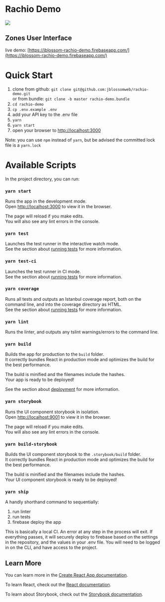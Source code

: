 # Rachio Demo

![](https://media.giphy.com/media/7EqSP8bbgxYvS/giphy.gif)

## Zones User Interface

live demo: [https://jblossom-rachio-demo.firebaseapp.com/](https://jblossom-rachio-demo.firebaseapp.com/)

# Quick Start

1. clone from github: `git clone git@github.com:jblossomweb/rachio-demo.git`<br/>
or from bundle: `git clone -b master rachio-demo.bundle`
2. `cd rachio-demo`
3. `cp .env.example .env`
4. add your API key to the .env file
5. `yarn`
6. `yarn start`
7. open your browser to [http://localhost:3000](http://localhost:3000)

Note: you can use `npm` instead of `yarn`, but be advised the committed lock file is a `yarn.lock`

# Available Scripts

In the project directory, you can run:

### `yarn start`

Runs the app in the development mode.<br />
Open [http://localhost:3000](http://localhost:3000) to view it in the browser.

The page will reload if you make edits.<br />
You will also see any lint errors in the console.

### `yarn test`

Launches the test runner in the interactive watch mode.<br />
See the section about [running tests](https://facebook.github.io/create-react-app/docs/running-tests) for more information.

### `yarn test-ci`

Launches the test runner in CI mode.<br />
See the section about [running tests](https://facebook.github.io/create-react-app/docs/running-tests) for more information.

### `yarn coverage`

Runs all tests and outputs an Istanbul coverage report, both on the command line, and into the coverage directory as HTML.<br />
See the section about [running tests](https://facebook.github.io/create-react-app/docs/running-tests) for more information.

### `yarn lint`

Runs the linter, and outputs any tslint warnings/errors to the command line.<br />

### `yarn build`

Builds the app for production to the `build` folder.<br />
It correctly bundles React in production mode and optimizes the build for the best performance.

The build is minified and the filenames include the hashes.<br />
Your app is ready to be deployed!

See the section about [deployment](https://facebook.github.io/create-react-app/docs/deployment) for more information.

### `yarn storybook`

Runs the UI component storybook in isolation.<br />
Open [http://localhost:9001](http://localhost:9001) to view it in the browser.

The page will reload if you make edits.<br />
You will also see any lint errors in the console.

### `yarn build-storybook`

Builds the UI component storybook to the `.storybook/build` folder.<br />
It correctly bundles React in production mode and optimizes the build for the best performance.

The build is minified and the filenames include the hashes.<br />
Your UI component storybook is ready to be deployed!

### `yarn ship`

A handly shorthand command to sequentially:<br />
1. run linter
2. run tests
3. firebase deploy the app

This is basically a local CI. An error at any step in the process will exit.
If everything passes, it will securely deploy to firebase based on the settings in the repository, and the values in your .env file. You will need to be logged in on the CLI, and have access to the project.

## Learn More

You can learn more in the [Create React App documentation](https://facebook.github.io/create-react-app/docs/getting-started).

To learn React, check out the [React documentation](https://reactjs.org/).

To learn about Storybook, check out the [Storybook documentation](https://storybook.js.org/).
